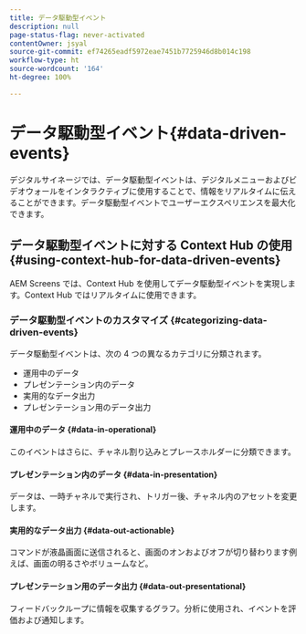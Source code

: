 ```yaml
---
title: データ駆動型イベント
description: null
page-status-flag: never-activated
contentOwner: jsyal
source-git-commit: ef74265eadf5972eae7451b7725946d8b014c198
workflow-type: ht
source-wordcount: '164'
ht-degree: 100%

---
```



# データ駆動型イベント{#data-driven-events}

デジタルサイネージでは、データ駆動型イベントは、デジタルメニューおよびビデオウォールをインタラクティブに使用することで、情報をリアルタイムに伝えることができます。データ駆動型イベントでユーザーエクスペリエンスを最大化できます。

## データ駆動型イベントに対する Context Hub の使用 {#using-context-hub-for-data-driven-events}

AEM Screens では、Context Hub を使用してデータ駆動型イベントを実現します。Context Hub ではリアルタイムに使用できます。

### データ駆動型イベントのカスタマイズ {#categorizing-data-driven-events}

データ駆動型イベントは、次の 4 つの異なるカテゴリに分類されます。

* 運用中のデータ
* プレゼンテーション内のデータ
* 実用的なデータ出力
* プレゼンテーション用のデータ出力

#### 運用中のデータ {#data-in-operational}

このイベントはさらに、チャネル割り込みとプレースホルダーに分類できます。

#### プレゼンテーション内のデータ {#data-in-presentation}

データは、一時チャネルで実行され、トリガー後、チャネル内のアセットを変更します。

#### 実用的なデータ出力 {#data-out-actionable}

コマンドが液晶画面に送信されると、画面のオンおよびオフが切り替わります例えば、画面の明るさやボリュームなど。

#### プレゼンテーション用のデータ出力 {#data-out-presentational}

フィードバックループに情報を収集するグラフ。分析に使用され、イベントを評価および通知します。
